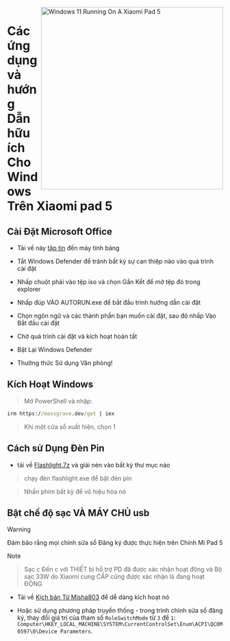 
<img align="right" src="https://raw.githubusercontent.com/erdilS/Port-Windows-11-Xiaomi-Pad-5/main/nabu.png" width="425" alt="Windows 11 Running On A Xiaomi Pad 5">

# Các ứng dụng và hướng Dẫn hữu ích Cho Windows Trên Xiaomi pad 5

## Cài Đặt Microsoft Office

- Tải về này [tập tin](https://drive.google.com/file/d/1st8xVpxtJbe2GVTEZrC_RNumKllR97Hp/view?usp=sharing) đến máy tính bảng
  
- Tắt Windows Defender để tránh bất kỳ sự can thiệp nào vào quá trình cài đặt
  
- Nhấp chuột phải vào tệp iso và chọn Gắn Kết để mở tệp đó trong explorer

- Nhấp đúp VÀO AUTORUN.exe để bắt đầu trình hướng dẫn cài đặt
  
- Chọn ngôn ngữ và các thành phần bạn muốn cài đặt, sau đó nhấp Vào Bắt đầu cài đặt
  
- Chờ quá trình cài đặt và kích hoạt hoàn tất

- Bật Lại Windows Defender

- Thưởng thức Sử dụng Văn phòng!

 ## Kích Hoạt Windows

> Mở PowerShell và nhập: 

  ```cmd
irm https://massgrave.dev/get | iex 
```
> Khi một cửa sổ xuất hiện, chọn 1

 ## Cách sử Dụng Đèn Pin

 - tải về [Flashlight.7z](https://github.com/erdilS/Port-Windows-11-Xiaomi-Pad-5/releases/download/1.0/flashlight_fix.7z) và giải nén vào bất kỳ thư mục nào

> chạy đèn flashlight.exe để bật đèn pin

> Nhấn phím bất kỳ để vô hiệu hóa nó

## Bật chế độ sạc VÀ MÁY CHỦ usb
> [!WARNING]
>  Đảm bảo rằng mọi chỉnh sửa sổ Đăng ký được thực hiện trên Chính Mi Pad 5

> [!NOTE]

> Sạc c Đến c với THIẾT bị hỗ trợ PD đã được xác nhận hoạt động và Bộ sạc 33W do Xiaomi cung CẤP cũng được xác nhận là đang hoạt ĐỘNG

- Tải về  [Kịch bản Từ Misha803](https://t.me/droidscripts/22) để dễ dàng kích hoạt nó
 
- Hoặc sử dụng phương pháp truyền thống - trong trình chỉnh sửa sổ đăng ký, thay đổi giá trị của tham số ```RoleSwitchMode``` từ  ```3``` để  ```1```: ```Computer\HKEY_LOCAL_MACHINE\SYSTEM\CurrentControlSet\Enum\ACPI\QCOM0597\0\Device Parameters```. 

